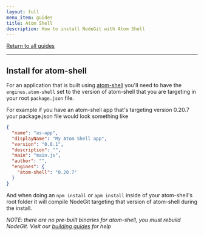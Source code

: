 ```yaml
---
layout: full
menu_item: guides
title: Atom Shell
description: How to install NodeGit with Atom Shell
---
```


[Return to all guides](../../)

* * *

Install for atom-shell
----------------------

For an application that is built using [atom-shell](https://github.com/atom/atom-shell) you'll need to have the `engines.atom-shell` set to the version of atom-shell that you are targeting in your root `package.json` file.

For example if you have an atom-shell app that's targeting version 0.20.7 your package.json file would look something like

```json
{
  "name": "as-app",
  "displayName": "My Atom Shell app",
  "version": "0.0.1",
  "description": "",
  "main": "main.js",
  "author": "",
  "engines": {
    "atom-shell": "0.20.7"
  }
}
```

And when doing an `npm install` or `apm install` inside of your atom-shell's root folder it will compile NodeGit targeting that version of atom-shell during the install.

*NOTE: there are no pre-built binaries for atom-shell, you must rebuild NodeGit. Visit our [building guides](../from-source) for help*
